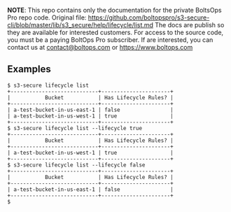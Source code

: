 <!-- note marker start -->
**NOTE**: This repo contains only the documentation for the private BoltsOps Pro repo code.
Original file: https://github.com/boltopspro/s3-secure-cli/blob/master/lib/s3_secure/help/lifecycle/list.md
The docs are publish so they are available for interested customers.
For access to the source code, you must be a paying BoltOps Pro subscriber.
If are interested, you can contact us at contact@boltops.com or https://www.boltops.com

<!-- note marker end -->

## Examples

    $ s3-secure lifecycle list
    +----------------------------+----------------------+
    |           Bucket           | Has Lifecycle Rules? |
    +----------------------------+----------------------+
    | a-test-bucket-in-us-east-1 | false                |
    | a-test-bucket-in-us-west-1 | true                 |
    +----------------------------+----------------------+
    $ s3-secure lifecycle list --lifecycle true
    +----------------------------+----------------------+
    |           Bucket           | Has Lifecycle Rules? |
    +----------------------------+----------------------+
    | a-test-bucket-in-us-west-1 | true                 |
    +----------------------------+----------------------+
    $ s3-secure lifecycle list --lifecycle false
    +----------------------------+----------------------+
    |           Bucket           | Has Lifecycle Rules? |
    +----------------------------+----------------------+
    | a-test-bucket-in-us-east-1 | false                |
    +----------------------------+----------------------+
    $
